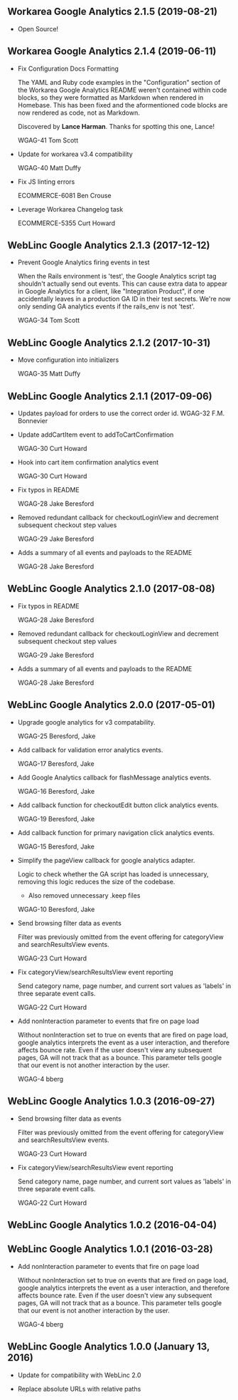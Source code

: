 Workarea Google Analytics 2.1.5 (2019-08-21)
--------------------------------------------------------------------------------

*   Open Source!



Workarea Google Analytics 2.1.4 (2019-06-11)
--------------------------------------------------------------------------------

*   Fix Configuration Docs Formatting

    The YAML and Ruby code examples in the "Configuration" section of the
    Workarea Google Analytics README weren't contained within code blocks,
    so they were formatted as Markdown when rendered in Homebase. This has
    been fixed and the aformentioned code blocks are now rendered as code, not
    as Markdown.

    Discovered by **Lance Harman**. Thanks for spotting this one, Lance!

    WGAG-41
    Tom Scott

*   Update for workarea v3.4 compatibility

    WGAG-40
    Matt Duffy

*   Fix JS linting errors

    ECOMMERCE-6081
    Ben Crouse

*   Leverage Workarea Changelog task

    ECOMMERCE-5355
    Curt Howard



WebLinc Google Analytics 2.1.3 (2017-12-12)
--------------------------------------------------------------------------------

*   Prevent Google Analytics firing events in test

    When the Rails environment is 'test', the Google Analytics script tag
    shouldn't actually send out events. This can cause extra data to appear
    in Google Analytics for a client, like "Integration Product", if one
    accidentally leaves in a production GA ID in their test secrets. We're
    now only sending GA analytics events if the rails_env is not 'test'.

    WGAG-34
    Tom Scott


WebLinc Google Analytics 2.1.2 (2017-10-31)
--------------------------------------------------------------------------------

*   Move configuration into initializers

    WGAG-35
    Matt Duffy

WebLinc Google Analytics 2.1.1 (2017-09-06)
--------------------------------------------------------------------------------

*   Updates payload for orders to use the correct order id.
    WGAG-32
    F.M. Bonnevier

*   Update addCartItem event to addToCartConfirmation

    WGAG-30
    Curt Howard

*   Hook into cart item confirmation analytics event

    WGAG-30
    Curt Howard

*   Fix typos in README

    WGAG-28
    Jake Beresford

*   Removed redundant callback for checkoutLoginView and decrement subsequent checkout step values

    WGAG-29
    Jake Beresford

*   Adds a summary of all events and payloads to the README

    WGAG-28
    Jake Beresford


WebLinc Google Analytics 2.1.0 (2017-08-08)
--------------------------------------------------------------------------------

*   Fix typos in README

    WGAG-28
    Jake Beresford

*   Removed redundant callback for checkoutLoginView and decrement subsequent checkout step values

    WGAG-29
    Jake Beresford

*   Adds a summary of all events and payloads to the README

    WGAG-28
    Jake Beresford


WebLinc Google Analytics 2.0.0 (2017-05-01)
--------------------------------------------------------------------------------

*   Upgrade google analytics for v3 compatability.

    WGAG-25
    Beresford, Jake

*   Add callback for validation error analytics events.

    WGAG-17
    Beresford, Jake

*   Add Google Analytics callback for flashMessage analytics events.

    WGAG-16
    Beresford, Jake

*   Add callback function for checkoutEdit button click analytics events.

    WGAG-19
    Beresford, Jake

*   Add callback function for primary navigation click analytics events.

    WGAG-15
    Beresford, Jake

*   Simplify the pageView callback for google analytics adapter.

    Logic to check whether the GA script has loaded is unnecessary, removing this logic reduces the size of the codebase.

    * Also removed unnecessary .keep files

    WGAG-10
    Beresford, Jake

*   Send browsing filter data as events

    Filter was previously omitted from the event offering for categoryView
    and searchResultsView events.

    WGAG-23
    Curt Howard

*   Fix categoryView/searchResultsView event reporting

    Send category name, page number, and current sort values as 'labels' in
    three separate event calls.

    WGAG-22
    Curt Howard

*   Add nonInteraction parameter to events that fire on page load

    Without nonInteraction set to true on events that are fired on page load, google analytics interprets the event as a user interaction, and therefore affects bounce rate. Even if the user doesn't view any subsequent pages, GA will not track that as a bounce. This parameter tells google that our event is not another interaction by the user.

    WGAG-4
    bberg


WebLinc Google Analytics 1.0.3 (2016-09-27)
--------------------------------------------------------------------------------

*   Send browsing filter data as events

    Filter was previously omitted from the event offering for categoryView
    and searchResultsView events.

    WGAG-23
    Curt Howard

*   Fix categoryView/searchResultsView event reporting

    Send category name, page number, and current sort values as 'labels' in
    three separate event calls.

    WGAG-22
    Curt Howard


WebLinc Google Analytics 1.0.2 (2016-04-04)
--------------------------------------------------------------------------------


WebLinc Google Analytics 1.0.1 (2016-03-28)
--------------------------------------------------------------------------------

*   Add nonInteraction parameter to events that fire on page load

    Without nonInteraction set to true on events that are fired on page load, google analytics interprets the event as a user interaction, and therefore affects bounce rate. Even if the user doesn't view any subsequent pages, GA will not track that as a bounce. This parameter tells google that our event is not another interaction by the user.

    WGAG-4
    bberg


WebLinc Google Analytics 1.0.0 (January 13, 2016)
--------------------------------------------------------------------------------

*   Update for compatibility with WebLinc 2.0

*   Replace absolute URLs with relative paths
